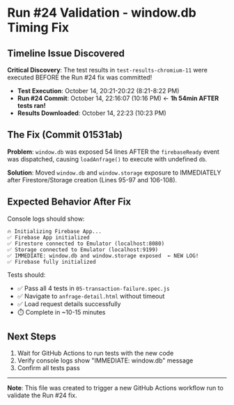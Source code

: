 # Run #24 Validation - window.db Timing Fix

## Timeline Issue Discovered

**Critical Discovery**: The test results in `test-results-chromium-11` were executed BEFORE the Run #24 fix was committed!

- **Test Execution**: October 14, 20:21-20:22 (8:21-8:22 PM)
- **Run #24 Commit**: October 14, 22:16:07 (10:16 PM) ← **1h 54min AFTER tests ran!**
- **Results Downloaded**: October 14, 22:23 (10:23 PM)

## The Fix (Commit 01531ab)

**Problem**: `window.db` was exposed 54 lines AFTER the `firebaseReady` event was dispatched, causing `loadAnfrage()` to execute with undefined `db`.

**Solution**: Moved `window.db` and `window.storage` exposure to IMMEDIATELY after Firestore/Storage creation (Lines 95-97 and 106-108).

## Expected Behavior After Fix

Console logs should show:
```
🔥 Initializing Firebase App...
✅ Firebase App initialized
✅ Firestore connected to Emulator (localhost:8080)
✅ Storage connected to Emulator (localhost:9199)
✅ IMMEDIATE: window.db and window.storage exposed  ← NEW LOG!
✅ Firebase fully initialized
```

Tests should:
- ✅ Pass all 4 tests in `05-transaction-failure.spec.js`
- ✅ Navigate to `anfrage-detail.html` without timeout
- ✅ Load request details successfully
- ⏱️ Complete in ~10-15 minutes

## Next Steps

1. Wait for GitHub Actions to run tests with the new code
2. Verify console logs show "IMMEDIATE: window.db" message
3. Confirm all tests pass

---

**Note**: This file was created to trigger a new GitHub Actions workflow run to validate the Run #24 fix.
